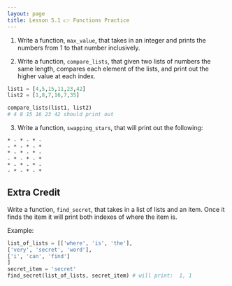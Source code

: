 ```yaml
---
layout: page
title: Lesson 5.1 👉 Functions Practice
---
```


1) Write a function, `max_value`, that takes in an integer and prints the numbers from 1 to that number inclusively.

2) Write a function, `compare_lists`, that given two lists of numbers the same length, compares each element of the lists, and print out the higher value at each index.

```python
list1 = [4,5,15,11,23,42]
list2 = [1,8,7,16,7,35]

compare_lists(list1, list2)
# 4 8 15 16 23 42 should print out
```

3) Write a function, `swapping_stars`, that will print out the following:

```
* - * - * -
- * - * - *
* - * - * -
- * - * - *
* - * - * -
- * - * - *
```

## Extra Credit

Write a function, `find_secret`, that takes in a list of lists and an item. Once it finds the item it will print both indexes of where the item is.

Example:

```python
list_of_lists = [['where', 'is', 'the'],
['very', 'secret', 'word'],
['i', 'can', 'find']
]
secret_item = 'secret'
find_secret(list_of_lists, secret_item) # will print:  1, 1
```

